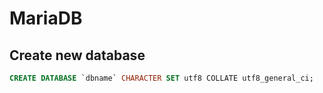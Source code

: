 MariaDB
=======

Create new database
-------------------

```sql
CREATE DATABASE `dbname` CHARACTER SET utf8 COLLATE utf8_general_ci;
```
